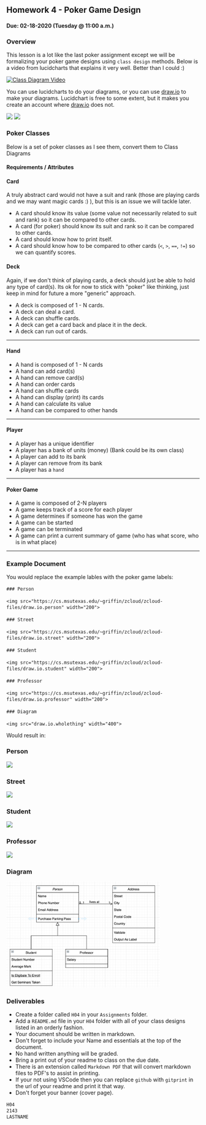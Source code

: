 ## Homework 4 - Poker Game Design
#### Due: 02-18-2020 (Tuesday @ 11:00 a.m.)

### Overview

This lesson is a lot like the last poker assignment except we will be formalizing your poker game designs using `class design` methods. Below is a video from lucidcharts that explains it very well. Better than I could :) 

[![Class Diagram Video](https://cs.msutexas.edu/~griffin/zcloud/zcloud-files/uml_vid_250.png)](https://www.youtube.com/embed/UI6lqHOVHic) 

You can use lucidcharts to do your diagrams, or you can use [draw.io](https://draw.io) to make your diagrams. Lucidchart is free to some extent, but it makes you create an account where  [draw.io](https://www.draw.io/) does not. 

<img src="https://cs.msutexas.edu/~griffin/zcloud/zcloud-files/draw.io.step1" width="250">

<img src="https://cs.msutexas.edu/~griffin/zcloud/zcloud-files/draw.io.step2" width="250">

### Poker Classes 

Below is a set of poker classes as I see them, convert them to Class Diagrams 

#### Requirements / Attributes

#### Card

A truly abstract card would not have a suit and rank (those are playing cards and we may want magic cards :) ), but this is an issue we will tackle later.

- A card should know its value (some value not necessarily related to suit and rank) so it can be compared to other cards.
- A card (for poker) should know its suit and rank so it can be compared to other cards.
- A card should know how to print itself.
- A card should know how to be compared to other cards (`<`, `>`, `==`, `!=`) so we can quantify scores.

#### Deck

Again, if we don't think of playing cards, a deck should just be able to hold any type of card(s). Its ok for now to stick with "poker" like thinking, just keep in mind for future a more "generic" approach.

- A deck is composed of 1 - N cards.
- A deck can deal a card.
- A deck can shuffle cards.
- A deck can get a card back and place it in the deck.
- A deck can run out of cards.

----

#### Hand

- A hand is composed of 1 - N cards 
- A hand can add card(s)
- A hand can remove card(s)
- A hand can order cards
- A hand can shuffle cards
- A hand can display (print) its cards
- A hand can calculate its value 
- A hand can be compared to other hands

----

#### Player

- A player has a unique identifier 
- A player has a bank of units (money)  (Bank could be its own class)
- A player can add to its bank
- A player can remove from its bank
- A player has a `hand`

----

#### Poker Game

- A game is composed of 2-N players
- A game keeps track of a score for each player
- A game determines if someone has won the game
- A game can be started
- A game can be terminated
- A game can print a current summary of game (who has what score, who is in what place)

----



### Example Document

You would replace the example lables with the poker game labels:

```
### Person

<img src="https://cs.msutexas.edu/~griffin/zcloud/zcloud-files/draw.io.person" width="200">

### Street

<img src="https://cs.msutexas.edu/~griffin/zcloud/zcloud-files/draw.io.street" width="200">

### Student

<img src="https://cs.msutexas.edu/~griffin/zcloud/zcloud-files/draw.io.student" width="200">

### Professor

<img src="https://cs.msutexas.edu/~griffin/zcloud/zcloud-files/draw.io.professor" width="200">

### Diagram

<img src="draw.io.wholething" width="400">
```
Would result in:

### Person

<img src="https://cs.msutexas.edu/~griffin/zcloud/zcloud-files/draw.io.person.png" width="150">

### Street

<img src="https://cs.msutexas.edu/~griffin/zcloud/zcloud-files/draw.io.street.png" width="150">

### Student

<img src="https://cs.msutexas.edu/~griffin/zcloud/zcloud-files/draw.io.student.png" width="150">

### Professor

<img src="https://cs.msutexas.edu/~griffin/zcloud/zcloud-files/draw.io.professor.png" width="150">

### Diagram

<img src="draw.io.wholething.png" width="400">


### Deliverables

- Create a folder called `H04` in your `Assignments` folder. 
- Add a `README.md` file in your `H04` folder with all of your class designs listed in an orderly fashion.
- Your document should be written in markdown. 
- Don't forget to include your Name and essentials at the top of the document.
- No hand written anything will be graded.
- Bring a print out of your readme to class on the due date.
- There is an extension called `Markdown PDF` that will convert markdown files to PDF's to assist in printing.
- If your not using VSCode then you can replace `github` with `gitprint` in the url of your readme and print it that way.
- Don't forget your banner (cover page).

```
H04
2143
LASTNAME
```
